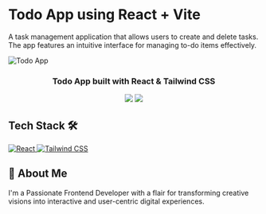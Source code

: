 # Todo App using React + Vite
A task management application that allows users to create and delete tasks. The app features an intuitive interface for managing to-do items effectively.

![Todo App](https://github.com/user-attachments/assets/4cbff552-4435-4910-8708-70447d3be597)

<div align="center">
<h3>Todo App built with React & Tailwind CSS</h5>
</div>

<p align="center">
    <img src="[https://img.shields.io/github/forks/kartikaysharma2004/surelysimpleart?style=for-the-badge]" />
  <a href="https://todotaskzone.netlify.app/">
    <img src="https://img.shields.io/static/v1?label=&message=View%20Demo&style=for-the-badge&color=black&logo=vercel" />
  </a>
</p>


## Tech Stack 🛠️

<a href="https://react.dev/" target="_blank" rel="noreferrer">
    <img src="https://img.shields.io/badge/react-black.svg?style=for-the-badge&logo=react&logoColor=%2361DAFB&color=black" alt="React" />
  </a>
<a href="https://tailwindcss.com/" target="_blank" rel="noreferrer">
<img src="https://img.shields.io/badge/tailwindcss-%2338B2AC.svg?style=for-the-badge&logo=tailwind-css&logoColor=white" alt="Tailwind CSS" />
  </a>

## 🚀 About Me
I'm a Passionate Frontend Developer with a flair for transforming creative visions into interactive and user-centric digital experiences.
